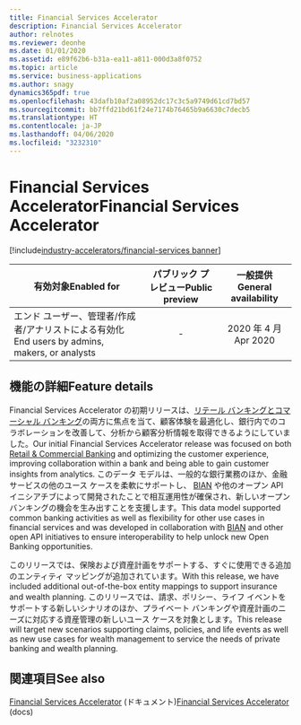 ```yaml
---
title: Financial Services Accelerator
description: Financial Services Accelerator
author: relnotes
ms.reviewer: deonhe
ms.date: 01/01/2020
ms.assetid: e89f62b6-b31a-ea11-a811-000d3a8f0752
ms.topic: article
ms.service: business-applications
ms.author: snagy
dynamics365pdf: true
ms.openlocfilehash: 43dafb10af2a08952dc17c3c5a9749d61cd7bd57
ms.sourcegitcommit: bb7ffd21bd61f24e7174b76465b9a6630c7decb5
ms.translationtype: HT
ms.contentlocale: ja-JP
ms.lasthandoff: 04/06/2020
ms.locfileid: "3232310"
---
```

# <a name="financial-services-accelerator"></a><span data-ttu-id="a12f7-103">Financial Services Accelerator</span><span class="sxs-lookup"><span data-stu-id="a12f7-103">Financial Services Accelerator</span></span>
[!include[industry-accelerators/financial-services banner](../includes/industry-accelerators/financial-services.md)]

| <span data-ttu-id="a12f7-104">有効対象</span><span class="sxs-lookup"><span data-stu-id="a12f7-104">Enabled for</span></span>    |  <span data-ttu-id="a12f7-105">パブリック プレビュー</span><span class="sxs-lookup"><span data-stu-id="a12f7-105">Public preview</span></span> | <span data-ttu-id="a12f7-106">一般提供</span><span class="sxs-lookup"><span data-stu-id="a12f7-106">General availability</span></span> | 
| ---------- | :----------: |:----------: |
|<span data-ttu-id="a12f7-107">エンド ユーザー、管理者/作成者/アナリストによる有効化</span><span class="sxs-lookup"><span data-stu-id="a12f7-107">End users by admins, makers, or analysts</span></span>|-| <span data-ttu-id="a12f7-108">2020 年 4 月</span><span class="sxs-lookup"><span data-stu-id="a12f7-108">Apr 2020</span></span>|






## <a name="feature-details"></a><span data-ttu-id="a12f7-109">機能の詳細</span><span class="sxs-lookup"><span data-stu-id="a12f7-109">Feature details</span></span>
<!--feature detail start -->
<span data-ttu-id="a12f7-110">Financial Services Accelerator の初期リリースは、[リテール バンキングとコマーシャル バンキング](https://docs.microsoft.com/common-data-model/banking-accelerator)の両方に焦点を当て、顧客体験を最適化し、銀行内でのコラボレーションを改善して、分析から顧客分析情報を取得できるようにしていました。</span><span class="sxs-lookup"><span data-stu-id="a12f7-110">Our initial Financial Services Accelerator release was focused on both [Retail & Commercial Banking](https://docs.microsoft.com/common-data-model/banking-accelerator) and optimizing the customer experience, improving collaboration within a bank and being able to gain customer insights from analytics.</span></span> <span data-ttu-id="a12f7-111">このデータ モデルは、一般的な銀行業務のほか、金融サービスの他のユース ケースを柔軟にサポートし、 [BIAN](https://www.bian.org/) や他のオープン API イニシアチブによって開発されたことで相互運用性が確保され、新しいオープン バンキングの機会を生み出すことを支援します。</span><span class="sxs-lookup"><span data-stu-id="a12f7-111">This data model supported common banking activities as well as flexibility for other use cases in financial services and was developed in collaboration with [BIAN](https://www.bian.org/) and other open API initiatives to ensure interoperability to help unlock new Open Banking opportunities.</span></span>

<span data-ttu-id="a12f7-112">このリリースでは、保険および資産計画をサポートする、すぐに使用できる追加のエンティティ マッピングが追加されています。</span><span class="sxs-lookup"><span data-stu-id="a12f7-112">With this release, we have included additional out-of-the-box entity mappings to support insurance and wealth planning.</span></span> <span data-ttu-id="a12f7-113">このリリースでは、請求、ポリシー、ライフ イベントをサポートする新しいシナリオのほか、プライベート バンキングや資産計画のニーズに対応する資産管理の新しいユース ケースを対象とします。</span><span class="sxs-lookup"><span data-stu-id="a12f7-113">This release will target new scenarios supporting claims, policies, and life events as well as new use cases for wealth management to service the needs of private banking and wealth planning.</span></span> 

<!--feature detail end -->










## <a name="see-also"></a><span data-ttu-id="a12f7-114">関連項目</span><span class="sxs-lookup"><span data-stu-id="a12f7-114">See also</span></span>


<!--docs start-->
<span data-ttu-id="a12f7-115">[Financial Services Accelerator](https://aka.ms/FSIAcceleratorDocs) (ドキュメント)</span><span class="sxs-lookup"><span data-stu-id="a12f7-115">[Financial Services Accelerator](https://aka.ms/FSIAcceleratorDocs) (docs)</span></span>
<!--docs end-->


